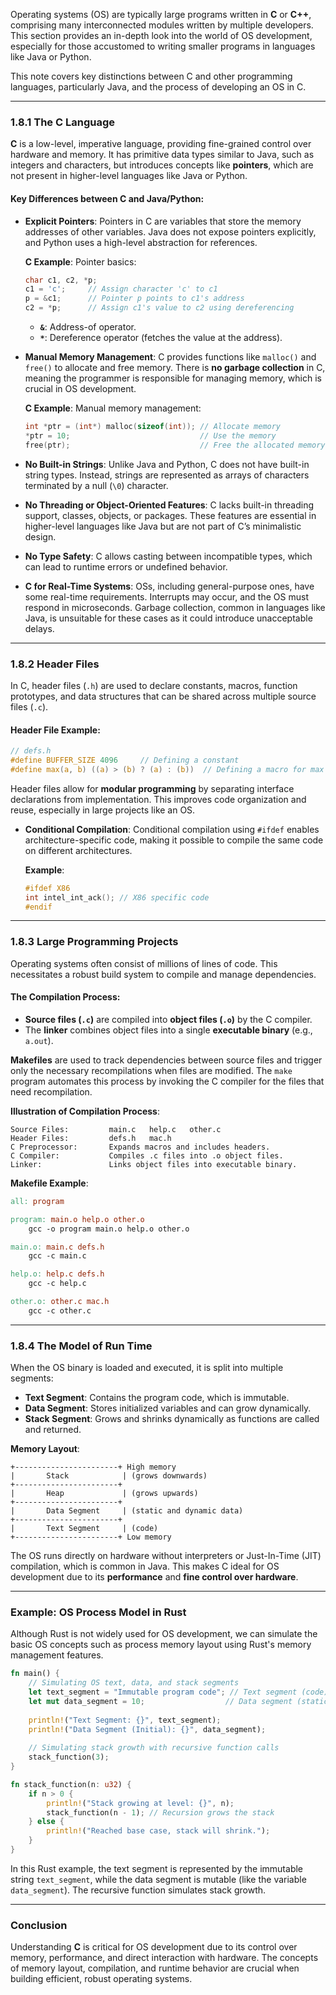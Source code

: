 Operating systems (OS) are typically large programs written in **C** or **C++**, comprising many interconnected modules written by multiple developers. This section provides an in-depth look into the world of OS development, especially for those accustomed to writing smaller programs in languages like Java or Python. 

This note covers key distinctions between C and other programming languages, particularly Java, and the process of developing an OS in C.

---

### **1.8.1 The C Language**

**C** is a low-level, imperative language, providing fine-grained control over hardware and memory. It has primitive data types similar to Java, such as integers and characters, but introduces concepts like **pointers**, which are not present in higher-level languages like Java or Python. 

#### **Key Differences between C and Java/Python**:

- **Explicit Pointers**: 
  Pointers in C are variables that store the memory addresses of other variables. Java does not expose pointers explicitly, and Python uses a high-level abstraction for references.

  **C Example**: Pointer basics:
  ```c
  char c1, c2, *p;
  c1 = 'c';     // Assign character 'c' to c1
  p = &c1;      // Pointer p points to c1's address
  c2 = *p;      // Assign c1's value to c2 using dereferencing
  ```

  - **`&`**: Address-of operator.
  - **`*`**: Dereference operator (fetches the value at the address).

- **Manual Memory Management**: 
  C provides functions like `malloc()` and `free()` to allocate and free memory. There is **no garbage collection** in C, meaning the programmer is responsible for managing memory, which is crucial in OS development.

  **C Example**: Manual memory management:
  ```c
  int *ptr = (int*) malloc(sizeof(int)); // Allocate memory
  *ptr = 10;                             // Use the memory
  free(ptr);                             // Free the allocated memory
  ```

- **No Built-in Strings**: 
  Unlike Java and Python, C does not have built-in string types. Instead, strings are represented as arrays of characters terminated by a null (`\0`) character.

- **No Threading or Object-Oriented Features**: 
  C lacks built-in threading support, classes, objects, or packages. These features are essential in higher-level languages like Java but are not part of C’s minimalistic design.

- **No Type Safety**: 
  C allows casting between incompatible types, which can lead to runtime errors or undefined behavior.

- **C for Real-Time Systems**: 
  OSs, including general-purpose ones, have some real-time requirements. Interrupts may occur, and the OS must respond in microseconds. Garbage collection, common in languages like Java, is unsuitable for these cases as it could introduce unacceptable delays.

---

### **1.8.2 Header Files**

In C, header files (`.h`) are used to declare constants, macros, function prototypes, and data structures that can be shared across multiple source files (`.c`). 

#### **Header File Example**:
```c
// defs.h
#define BUFFER_SIZE 4096     // Defining a constant
#define max(a, b) ((a) > (b) ? (a) : (b))  // Defining a macro for max
```

Header files allow for **modular programming** by separating interface declarations from implementation. This improves code organization and reuse, especially in large projects like an OS.

- **Conditional Compilation**: Conditional compilation using `#ifdef` enables architecture-specific code, making it possible to compile the same code on different architectures.
  
  **Example**:
  ```c
  #ifdef X86
  int intel_int_ack(); // X86 specific code
  #endif
  ```

---

### **1.8.3 Large Programming Projects**

Operating systems often consist of millions of lines of code. This necessitates a robust build system to compile and manage dependencies. 

#### **The Compilation Process**:
- **Source files (`.c`)** are compiled into **object files (`.o`)** by the C compiler.
- The **linker** combines object files into a single **executable binary** (e.g., `a.out`).

**Makefiles** are used to track dependencies between source files and trigger only the necessary recompilations when files are modified. The `make` program automates this process by invoking the C compiler for the files that need recompilation.

**Illustration of Compilation Process**:
```
Source Files:         main.c   help.c   other.c
Header Files:         defs.h   mac.h
C Preprocessor:       Expands macros and includes headers.
C Compiler:           Compiles .c files into .o object files.
Linker:               Links object files into executable binary.
```

**Makefile Example**:
```makefile
all: program

program: main.o help.o other.o
    gcc -o program main.o help.o other.o

main.o: main.c defs.h
    gcc -c main.c

help.o: help.c defs.h
    gcc -c help.c

other.o: other.c mac.h
    gcc -c other.c
```

---

### **1.8.4 The Model of Run Time**

When the OS binary is loaded and executed, it is split into multiple segments:
- **Text Segment**: Contains the program code, which is immutable.
- **Data Segment**: Stores initialized variables and can grow dynamically.
- **Stack Segment**: Grows and shrinks dynamically as functions are called and returned.

**Memory Layout**:
```
+-----------------------+ High memory
|       Stack            | (grows downwards)
+-----------------------+
|       Heap             | (grows upwards)
+-----------------------+
|       Data Segment     | (static and dynamic data)
+-----------------------+
|       Text Segment     | (code)
+-----------------------+ Low memory
```

The OS runs directly on hardware without interpreters or Just-In-Time (JIT) compilation, which is common in Java. This makes C ideal for OS development due to its **performance** and **fine control over hardware**.

---

### **Example: OS Process Model in Rust**
Although Rust is not widely used for OS development, we can simulate the basic OS concepts such as process memory layout using Rust's memory management features.

```rust
fn main() {
    // Simulating OS text, data, and stack segments
    let text_segment = "Immutable program code"; // Text segment (code)
    let mut data_segment = 10;                  // Data segment (static)
    
    println!("Text Segment: {}", text_segment);
    println!("Data Segment (Initial): {}", data_segment);
    
    // Simulating stack growth with recursive function calls
    stack_function(3);
}

fn stack_function(n: u32) {
    if n > 0 {
        println!("Stack growing at level: {}", n);
        stack_function(n - 1); // Recursion grows the stack
    } else {
        println!("Reached base case, stack will shrink.");
    }
}
```

In this Rust example, the text segment is represented by the immutable string `text_segment`, while the data segment is mutable (like the variable `data_segment`). The recursive function simulates stack growth.

---

### **Conclusion**

Understanding **C** is critical for OS development due to its control over memory, performance, and direct interaction with hardware. The concepts of memory layout, compilation, and runtime behavior are crucial when building efficient, robust operating systems.